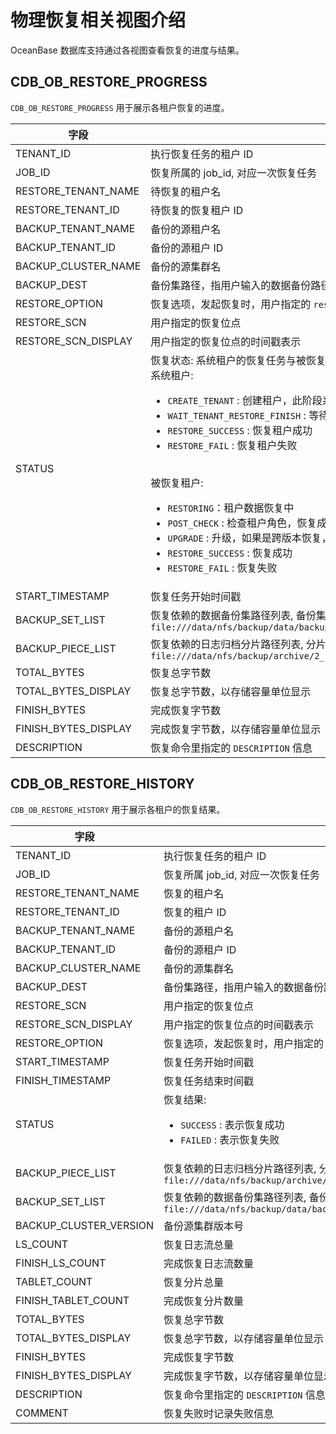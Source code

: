 # 物理恢复相关视图介绍

OceanBase 数据库支持通过各视图查看恢复的进度与结果。

## CDB_OB_RESTORE_PROGRESS

`CDB_OB_RESTORE_PROGRESS` 用于展示各租户恢复的进度。

|  字段 |  描述 |
|----------------------------------|------------------------|
| TENANT_ID                        | 执行恢复任务的租户 ID  |
| JOB_ID                           | 恢复所属的 job_id, 对应一次恢复任务  |
| RESTORE_TENANT_NAME              | 待恢复的租户名  |
| RESTORE_TENANT_ID                | 待恢复的恢复租户 ID  |
| BACKUP_TENANT_NAME               | 备份的源租户名  |
| BACKUP_TENANT_ID                 | 备份的源租户 ID  |
| BACKUP_CLUSTER_NAME              | 备份的源集群名  |
| BACKUP_DEST                      |备份集路径，指用户输入的数据备份路径与日志归档路径    |
| RESTORE_OPTION                   | 恢复选项，发起恢复时，用户指定的 `restore_option`  |
| RESTORE_SCN                      | 用户指定的恢复位点  |
| RESTORE_SCN_DISPLAY              | 用户指定的恢复位点的时间戳表示  |
| STATUS                           | 恢复状态: 系统租户的恢复任务与被恢复租户的恢复任务状态不一致。<br>系统租户: <ul><li> `CREATE_TENANT` : 创建租户，此阶段系统租户创建被恢复租户 </li> <li> `WAIT_TENANT_RESTORE_FINISH` : 等待被恢复租户恢复结束 </li> <li> `RESTORE_SUCCESS` : 恢复租户成功 </li> <li> `RESTORE_FAIL` : 恢复租户失败 </li></ul> <br>被恢复租户: <ul><li>`RESTORING`：租户数据恢复中 </li> <li> `POST_CHECK` : 检查租户角色，恢复成备库 </li> <li> `UPGRADE` : 升级，如果是跨版本恢复，租户会执行升级流程 </li> <li> `RESTORE_SUCCESS` : 恢复成功 </li> <li> `RESTORE_FAIL` : 恢复失败 </li></ul> |
| START_TIMESTAMP                  | 恢复任务开始时间戳  |
| BACKUP_SET_LIST                  | 恢复依赖的数据备份集路径列表, 备份集间以 `,` 分隔，例如: `file:///data/nfs/backup/data/backup_set_1_full,file:///data/nfs/backup/data/backup_set_2_inc` |
| BACKUP_PIECE_LIST                | 恢复依赖的日志归档分片路径列表, 分片间以 `,` 分隔, 例如: `file:///data/nfs/backup/archive/2_1_2,file:///data/nfs/backup/archive/2_1_3`  |
| TOTAL_BYTES                      | 恢复总字节数  |
| TOTAL_BYTES_DISPLAY              | 恢复总字节数，以存储容量单位显示  |
| FINISH_BYTES                     | 完成恢复字节数  |
| FINISH_BYTES_DISPLAY             | 完成恢复字节数，以存储容量单位显示  |
| DESCRIPTION                      | 恢复命令里指定的 `DESCRIPTION` 信息   |

## CDB_OB_RESTORE_HISTORY

`CDB_OB_RESTORE_HISTORY` 用于展示各租户的恢复结果。

|  字段 |  描述 |
|----------------------------------|--------------|
| TENANT_ID                        | 执行恢复任务的租户 ID  |
| JOB_ID                           | 恢复所属 job_id, 对应一次恢复任务 |
| RESTORE_TENANT_NAME              | 恢复的租户名  |
| RESTORE_TENANT_ID                | 恢复的租户 ID  |
| BACKUP_TENANT_NAME               | 备份的源租户名    |
| BACKUP_TENANT_ID                 | 备份的源租户 ID  |
| BACKUP_CLUSTER_NAME              | 备份的源集群名   |
| BACKUP_DEST                      | 备份集路径，指用户输入的数据备份路径与日志归档路径   |
| RESTORE_SCN                      | 用户指定的恢复位点  |
| RESTORE_SCN_DISPLAY              | 用户指定的恢复位点的时间戳表示  |
| RESTORE_OPTION                   | 恢复选项，发起恢复时，用户指定的 `restore_option`  |
| START_TIMESTAMP                  | 恢复任务开始时间戳  |
| FINISH_TIMESTAMP                 | 恢复任务结束时间戳  |
| STATUS                           | 恢复结果: <ul> <li> `SUCCESS` : 表示恢复成功 </li> <li> `FAILED` : 表示恢复失败 </li></ul> |
| BACKUP_PIECE_LIST                | 恢复依赖的日志归档分片路径列表, 分片间以 `,` 分隔, 例如: `file:///data/nfs/backup/archive/2_1_2,file:///data/nfs/backup/archive/2_1_3` |
| BACKUP_SET_LIST                  | 恢复依赖的数据备份集路径列表, 备份集间以 `,` 分隔，例如: `file:///data/nfs/backup/data/backup_set_1_full,file:///data/nfs/backup/data/backup_set_2_inc` |
| BACKUP_CLUSTER_VERSION           | 备份源集群版本号 |
| LS_COUNT                         | 恢复日志流总量   |
| FINISH_LS_COUNT                  | 完成恢复日志流数量  |
| TABLET_COUNT                     | 恢复分片总量  |
| FINISH_TABLET_COUNT              | 完成恢复分片数量  |
| TOTAL_BYTES                      | 恢复总字节数  |
| TOTAL_BYTES_DISPLAY              | 恢复总字节数，以存储容量单位显示  |
| FINISH_BYTES                     | 完成恢复字节数  |
| FINISH_BYTES_DISPLAY             | 完成恢复字节数，以存储容量单位显示  |
| DESCRIPTION                      | 恢复命令里指定的 `DESCRIPTION` 信息  |
| COMMENT                          | 恢复失败时记录失败信息  |
